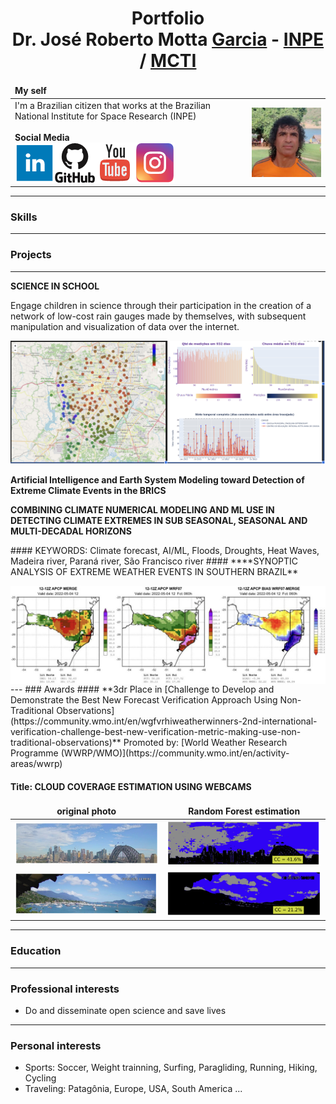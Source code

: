 <!-- BEGIN OF COMMENTS
https://www.markdownguide.org/
https://www.markdownguide.org/cheat-sheet
https://icons-for-free.com/
This is a landing page
END OF COMMENTS -->

<h1 align="center">Portfolio<br/>Dr. José Roberto Motta <strong><u>Garcia</u></strong> - <a href="https://www.gov.br/inpe/pt-br">INPE</a> / <a href="https://www.gov.br/mcti/pt-br">MCTI</a></h1>

<style>
td, th, tr {
   border: none!important;
}
</style>

| My self | |
|:-|-|
| I'm a Brazilian citizen that works at the Brazilian National Institute for Space Research (INPE)<br/><br/>**Social Media**<br/><a href="https://www.linkedin.com/in/jrmgarcia/" target="_blank"><img src="assets/img/linkedin_64.png" /></a><a href="https://github.com/Garcia-INPE" target="_blank"><img src="assets/img/github_64.png" /></a><a href="https://www.youtube.com/@Garcia_AI_Dev" target="_blank"><img src="assets/img/youtube_64.png" /></a><a href="https://www.instagram.com/garcia_ai_dev" target="_blank"><img src="assets/img/instagram_64.png" /></a> | <img src="assets/img/JRMGarcia.jpeg" alt="JRMG_Headshot" width="200" align="right" /> |

---
### Skills 
---
### Projects
---
**SCIENCE IN SCHOOL**
<p>
   Engage children in science through their participation in the creation of a network of low-cost rain gauges made by themselves, with subsequent manipulation and visualization of data over the internet.
</p>
<img src="assets/img/ScienceInSchool.jpg" /> 

**Artificial Intelligence and Earth System Modeling toward Detection of Extreme Climate Events in the BRICS**
<p></p>

**COMBINING CLIMATE NUMERICAL MODELING AND ML USE IN DETECTING CLIMATE EXTREMES IN SUB SEASONAL, SEASONAL AND MULTI-DECADAL HORIZONS**
<p>
#### KEYWORDS: Climate forecast, AI/ML, Floods, Droughts, Heat Waves, Madeira river, Paraná river, São Francisco river
#### ****SYNOPTIC ANALYSIS OF EXTREME WEATHER EVENTS IN SOUTHERN BRAZIL**
</p>
<img src="assets/img/Aval_ProjGustEscobar.jpg" align="center"/>
---
### Awards
#### **3dr Place in [Challenge to Develop and Demonstrate the Best New Forecast Verification Approach Using Non-Traditional Observations](https://community.wmo.int/en/wgfvrhiweatherwinners-2nd-international-verification-challenge-best-new-verification-metric-making-use-non-traditional-observations)**  
Promoted by: [World Weather Research Programme (WWRP/WMO)](https://community.wmo.int/en/activity-areas/wwrp)

#### **Title**: CLOUD COVERAGE ESTIMATION USING WEBCAMS

| original photo | Random Forest estimation |
|:-:|:-:|
| <img src="assets/img/NonConv-Sidney-Photo.jpg" /> | <img src="assets/img/NonConv-Sidney-RF.jpg" /> |
| <img src="assets/img/NonConv-Ilhabela-Photo.jpg" /> | <img src="assets/img/NonConv-Ilhabela-RF.jpg" /> |
---
### Education
---
### Professional interests
* Do and disseminate open science and save lives
---
### Personal interests
* Sports: Soccer, Weight trainning, Surfing, Paragliding, Running, Hiking, Cycling
* Traveling: Patagônia, Europe, USA, South America ...
  

